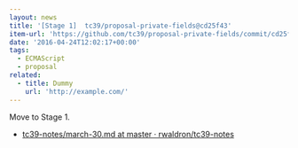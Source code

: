 ```yaml
---
layout: news
title: '[Stage 1]  tc39/proposal-private-fields@cd25f43'
item-url: 'https://github.com/tc39/proposal-private-fields/commit/cd25f437cd2977e5f77a150d5e8f2738f0a6e995'
date: '2016-04-24T12:02:17+00:00'
tags:
  - ECMAScript
  - proposal
related:
  - title: Dummy
    url: 'http://example.com/'
---
```

Move to Stage 1.

- [tc39-notes/march-30.md at master · rwaldron/tc39-notes](https://github.com/rwaldron/tc39-notes/blob/master/es7/2016-03/march-30.md#private-fields "tc39-notes/march-30.md at master · rwaldron/tc39-notes")

